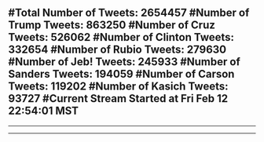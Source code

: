 #Total Number of Tweets: 2654457 
#Number of Trump Tweets: 863250
#Number of Cruz Tweets: 526062
#Number of Clinton Tweets: 332654
#Number of Rubio Tweets: 279630
#Number of Jeb! Tweets: 245933
#Number of Sanders Tweets: 194059
#Number of Carson Tweets: 119202
#Number of Kasich Tweets: 93727
#Current Stream Started at Fri Feb 12 22:54:01 MST
---
---
---
